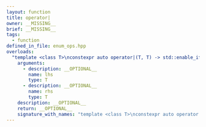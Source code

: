 ```yaml
---
layout: function
title: operator|
owner: __MISSING__
brief: __MISSING__
tags:
  - function
defined_in_file: enum_ops.hpp
overloads:
  "template <class T>\nconstexpr auto operator|(T, T) -> std::enable_if_t<stlab::implementation::has_enabled_bitmask<T>, T>":
    arguments:
      - description: __OPTIONAL__
        name: lhs
        type: T
      - description: __OPTIONAL__
        name: rhs
        type: T
    description: __OPTIONAL__
    return: __OPTIONAL__
    signature_with_names: "template <class T>\nconstexpr auto operator|(T lhs, T rhs) -> std::enable_if_t<stlab::implementation::has_enabled_bitmask<T>, T>"
---
```

